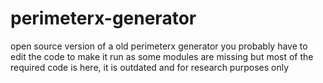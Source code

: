 # perimeterx-generator
open source version of a old perimeterx generator
you probably have to edit the code to make it run as some modules are missing but most of the required code is here, it is outdated and for research purposes only

